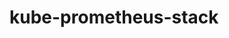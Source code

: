 <!-- generated by markdown-notes-tree -->

# kube-prometheus-stack

<!-- optional markdown-notes-tree directory description starts here -->

<!-- optional markdown-notes-tree directory description ends here -->



